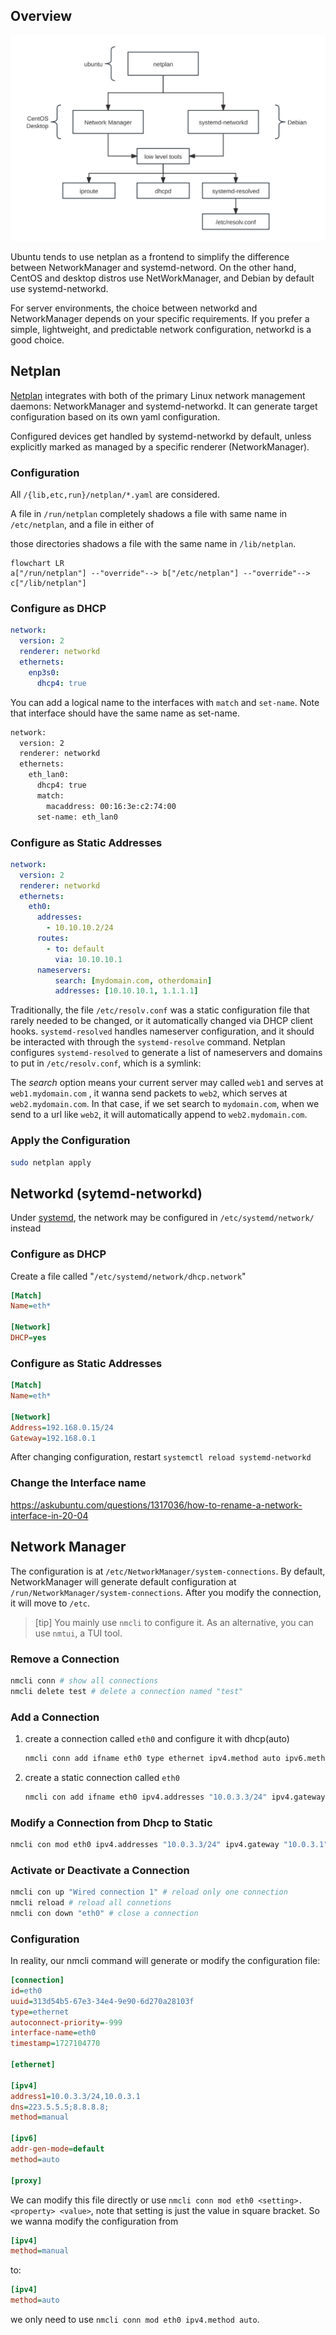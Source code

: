 
## Overview

![](assets/networking-management.svg)

Ubuntu tends to use netplan as a frontend to simplify the difference between NetworkManager and systemd-netword. On the other hand, CentOS and desktop distros use NetWorkManager, and Debian by default use systemd-networkd.

For server environments, the choice between networkd and NetworkManager depends on your specific requirements. If you prefer a simple, lightweight, and predictable network configuration, networkd is a good choice.

## Netplan

[Netplan](https://netplan.readthedocs.io/en/stable/structure-id/) integrates with both of the primary Linux network management daemons: NetworkManager and systemd-networkd. It can generate target configuration based on its own yaml configuration.

Configured devices get handled by systemd-networkd by default, unless explicitly marked as managed by a specific renderer (NetworkManager). 

### Configuration

All `/{lib,etc,run}/netplan/*.yaml` are considered. 

A file in `/run/netplan` completely shadows a file with same name in `/etc/netplan`, and a file in either of 

those directories shadows a file with the same name in `/lib/netplan`.

```mermaid
flowchart LR
a["/run/netplan"] --"override"--> b["/etc/netplan"] --"override"--> c["/lib/netplan"]
```

### Configure as DHCP

```yaml
network:
  version: 2
  renderer: networkd
  ethernets:
    enp3s0:
      dhcp4: true
```

You can add a logical name to the interfaces with `match` and `set-name`. Note that interface should have the same name as  set-name.

```bash
network:
  version: 2
  renderer: networkd
  ethernets:
    eth_lan0:
      dhcp4: true
      match:
        macaddress: 00:16:3e:c2:74:00
      set-name: eth_lan0
```

### Configure as Static Addresses

```yaml
network:
  version: 2
  renderer: networkd
  ethernets:
    eth0:
      addresses:
        - 10.10.10.2/24
      routes:
        - to: default
          via: 10.10.10.1
      nameservers:
          search: [mydomain.com, otherdomain]
          addresses: [10.10.10.1, 1.1.1.1]
```

Traditionally, the file `/etc/resolv.conf` was a static configuration file that rarely needed to be changed, or it automatically changed via DHCP client hooks. `systemd-resolved` handles nameserver configuration, and it should be interacted with through the `systemd-resolve` command. Netplan configures `systemd-resolved` to generate a list of nameservers and domains to put in `/etc/resolv.conf`, which is a symlink:

The *search* option means your current server may called `web1` and serves at `web1.mydomain.com` , it wanna send packets to `web2`, which serves at `web2.mydomain.com`. In that case, if we set search to `mydomain.com`, when we send to a url like `web2`, it will automatically append to `web2.mydomain.com`. 

### Apply the Configuration

```bash
sudo netplan apply
```

## Networkd (sytemd-networkd)

Under [systemd](https://en.wikipedia.org/wiki/Systemd), the network may be configured in `/etc/systemd/network/` instead

### Configure as DHCP

Create a file called "`/etc/systemd/network/dhcp.network`"

```ini
[Match]
Name=eth*

[Network]
DHCP=yes
```

### Configure as Static Addresses

```ini
[Match]
Name=eth*

[Network]
Address=192.168.0.15/24
Gateway=192.168.0.1
```

After changing configuration, restart `systemctl reload systemd-networkd`

### Change the Interface name

https://askubuntu.com/questions/1317036/how-to-rename-a-network-interface-in-20-04

## Network Manager

The configuration is at `/etc/NetworkManager/system-connections`. By default, NetworkManager will generate default configuration at `/run/NetworkManager/system-connections`. After you modify the connection, it will move to `/etc`. 
>[tip]
>You mainly use `nmcli` to configure it. As an alternative, you can use `nmtui`, a TUI tool.

### Remove a Connection

```bash
nmcli conn # show all connections
nmcli delete test # delete a connection named "test"
```

### Add a Connection

1. create a connection called `eth0` and configure it with dhcp(auto)
   ```bash
   nmcli conn add ifname eth0 type ethernet ipv4.method auto ipv6.method auto connection.id eth0
   ```

2. create a static connection called `eth0`

   ```bash
   nmcli con add ifname eth0 ipv4.addresses "10.0.3.3/24" ipv4.gateway "10.0.3.1" ipv4.dns "223.5.5.5,8.8.8.8" ipv4.dns-search "" ipv4.method "manual" connection.id eth0
   ```

### Modify a Connection from Dhcp to Static

```bash
nmcli con mod eth0 ipv4.addresses "10.0.3.3/24" ipv4.gateway "10.0.3.1" ipv4.dns "223.5.5.5,8.8.8.8" ipv4.method "manual"
```

### Activate or Deactivate a Connection

```bash
nmcli con up "Wired connection 1" # reload only one connection
nmcli reload # reload all connetions
nmcli con down "eth0" # close a connection
```

### Configuration

In reality, our nmcli command will generate or modify the configuration file:

```ini
[connection]
id=eth0
uuid=313d54b5-67e3-34e4-9e90-6d270a28103f
type=ethernet
autoconnect-priority=-999
interface-name=eth0
timestamp=1727104770

[ethernet]

[ipv4]
address1=10.0.3.3/24,10.0.3.1
dns=223.5.5.5;8.8.8.8;
method=manual

[ipv6]
addr-gen-mode=default
method=auto

[proxy]
```

We can modify this file directly or use `nmcli conn mod eth0 <setting>.<property> <value>`, note that setting is just the value in square bracket.  So we wanna modify the configuration from

```ini 
[ipv4]
method=manual
```

to:

```ini
[ipv4]
method=auto
```

we only need to use `nmcli conn mod eth0 ipv4.method auto`.